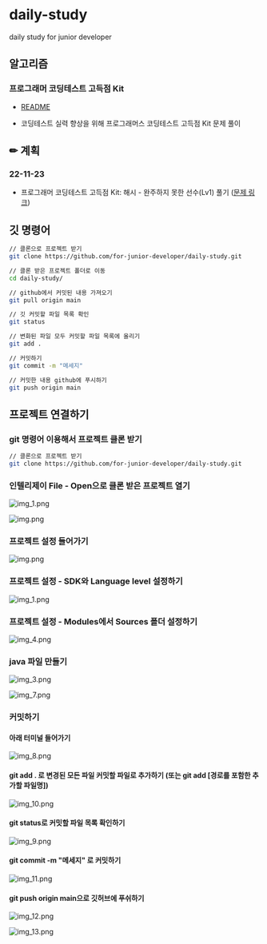 # daily-study
daily study for junior developer

## 알고리즘

### 프로그래머 코딩테스트 고득점 Kit

- [README](./algorithm/programmers-kit/README.md)

- 코딩테스트 실력 향상을 위해 프로그래머스 코딩테스트 고득점 Kit 문제 풀이

## ✏ 계획
### 22-11-23
- 프로그래머 코딩테스트 고득점 Kit: 해시 - 완주하지 못한 선수(Lv1) 풀기 ([문제 링크](https://school.programmers.co.kr/learn/courses/30/lessons/42576))


## 깃 명령어

``` bash
// 클론으로 프로젝트 받기
git clone https://github.com/for-junior-developer/daily-study.git

// 클론 받은 프로젝트 폴더로 이동
cd daily-study/

// github에서 커밋된 내용 가져오기
git pull origin main

// 깃 커밋할 파일 목록 확인
git status

// 변화된 파일 모두 커밋할 파일 목록에 올리기
git add . 

// 커밋하기
git commit -m "메세지"

// 커밋한 내용 github에 푸시하기
git push origin main

```

## 프로젝트 연결하기

### git 명령어 이용해서 프로젝트 클론 받기

```bash
// 클론으로 프로젝트 받기
git clone https://github.com/for-junior-developer/daily-study.git

```

### 인텔리제이 File - Open으로 클론 받은 프로젝트 열기

![img_1.png](images/img_14.png)

![img.png](images/img_15.png)


### 프로젝트 설정 들어가기

![img.png](images/img.png)

### 프로젝트 설정 - SDK와 Language level 설정하기

![img_1.png](images/img_1.png)

### 프로젝트 설정 - Modules에서 Sources 폴더 설정하기

![img_4.png](images/img_4.png)

### java 파일 만들기

![img_3.png](images/img_3.png)

![img_7.png](images/img_7.png)

### 커밋하기

#### 아래 터미널 들어가기

![img_8.png](images/img_8.png)

#### git add . 로 변경된 모든 파일 커밋할 파일로 추가하기 (또는 git add [경로를 포함한 추가할 파일명])

![img_10.png](images/img_10.png)

#### git status로 커밋할 파일 목록 확인하기

![img_9.png](images/img_9.png)

#### git commit -m "메세지" 로 커밋하기

![img_11.png](images/img_11.png)

#### git push origin main으로 깃허브에 푸쉬하기

![img_12.png](images/img_12.png)

![img_13.png](images/img_13.png)